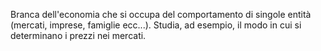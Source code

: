 Branca dell'economia che si occupa del comportamento di singole entità (mercati, imprese, famiglie ecc...).
Studia, ad esempio, il modo in cui si determinano i prezzi nei mercati.